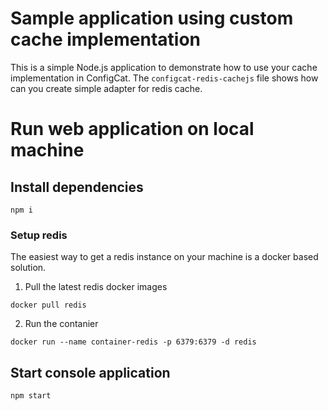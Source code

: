 # Sample application using custom cache implementation

This is a simple Node.js application to demonstrate how to use your cache implementation in ConfigCat. The `configcat-redis-cachejs` file shows how can you create simple adapter for redis cache.

# Run web application on local machine
## Install dependencies

```
npm i
```

### Setup redis
The easiest way to get a redis instance on your machine is a docker based solution.

1. Pull the latest redis docker images
```
docker pull redis
```
2. Run the contanier
```
docker run --name container-redis -p 6379:6379 -d redis
```

## Start console application

```
npm start
```
